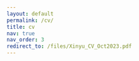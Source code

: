 ```yaml
---
layout: default
permalink: /cv/
title: cv
nav: true
nav_order: 3
redirect_to: /files/Xinyu_CV_Oct2023.pdf
---
```


